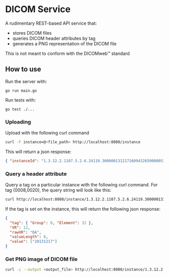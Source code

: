# DICOM Service

A rudimentary REST-based API service that:

- stores DICOM files
- queries DICOM header attributes by tag
- generates a PNG representation of the DICOM file

This is not meant to conform with the DICOMweb™ standard

## How to use

Run the server with:

```
go run main.go
```

Run tests with:

```
go test ./...
```

### Uploading

Upload with the following curl command

```sh
curl -F instance=@<file_path> http://localhost:8080/instance
```

This will return a json response:

```json
{ "instanceId": "1.3.12.2.1107.5.2.6.24119.30000013121716094326500000535" }
```

### Query a header attribute

Query a tag on a particular instance with the following curl command.
For tag (0008,0020), the query string will look like this:

```sh
curl http://localhost:8080/instance/1.3.12.2.1107.5.2.6.24119.30000013121716094326500000535?tag=%280008%2C0020%29
```

If the tag is set on the instance, this will return the following json response:

```json
{
  "tag": { "Group": 8, "Element": 32 },
  "VR": 12,
  "rawVR": "DA",
  "valueLength": 8,
  "value": ["20131217"]
}
```

### Get PNG image of DICOM file

```sh
curl -i --output <output_file> http://localhost:8080/instance/1.3.12.2.1107.5.2.6.24119.30000013121716094326500000535/image
```
